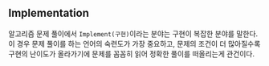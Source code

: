 
## Implementation

알고리즘 문제 풀이에서 `Implement(구현)`이라는 분야는 구현이 복잡한 분야를 말한다. 이 경우 문제 풀이를 하는 언어의 숙련도가 가장 중요하고, 문제의 조건이 더 많아질수록 구현의 난이도가 올라가기에 문제를 꼼꼼히 읽어 정확한 풀이를 떠올리는게 관건이다.

